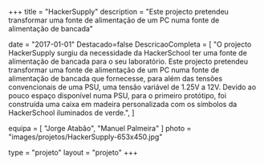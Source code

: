 +++
title = "HackerSupply"
description = "Este projecto pretendeu transformar uma fonte de alimentação de um PC numa fonte de alimentação de bancada"

date = "2017-01-01"
Destacado=false
DescricaoCompleta = [
    "O projecto HackerSupply surgiu da necessidade da HackerSchool ter uma fonte de alimentação de bancada para o seu laboratório. Este projecto pretendeu transformar uma fonte de alimentação de um PC numa fonte de alimentação de bancada que fornecesse, para além das tensões convencionais de uma PSU, uma tensão variável de 1.25V a 12V. Devido ao pouco espaço disponível numa PSU, para o primeiro protótipo, foi construída uma caixa em madeira personalizada com os símbolos da HackerSchool iluminados de verde.",
]

equipa = [
    "Jorge Atabão",
    "Manuel Palmeira"
    ]
photo = "images/projetos/HackerSupply-653x450.jpg"

type = "projeto"
layout = "projeto"
+++

